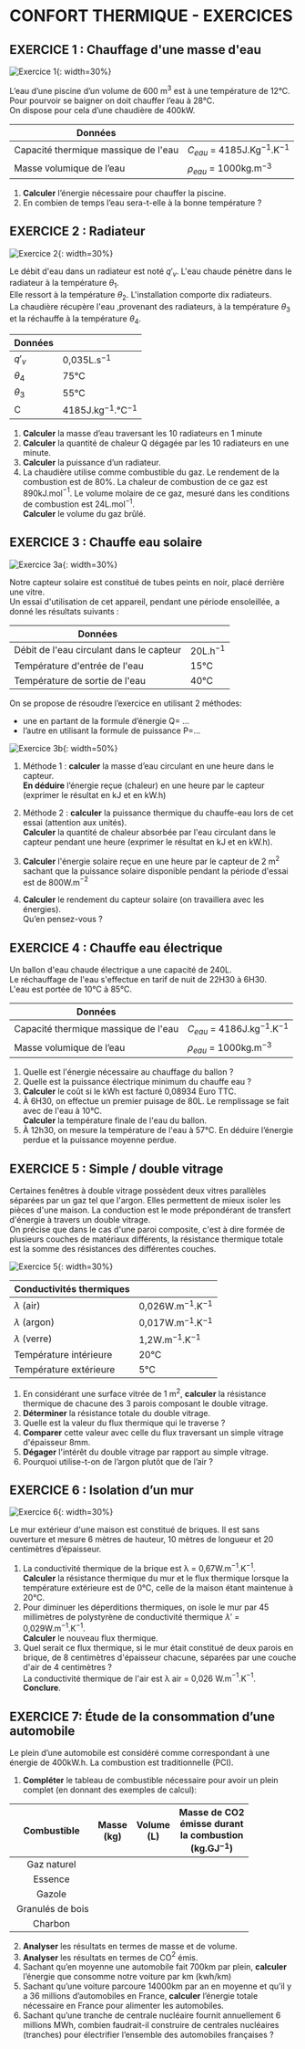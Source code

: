 # CONFORT THERMIQUE - EXERCICES

## EXERCICE 1 : Chauffage d'une masse d'eau

![Exercice 1](./img/exo1.png){: width=30%}  

L’eau d’une piscine d’un volume de 600 m$^{3}$ est à une température de 12°C.    
Pour pourvoir se baigner on doit chauffer l’eau à 28°C.    
On dispose pour cela d’une chaudière de 400kW.   

| Données | |
| -- | -- |
| Capacité thermique massique de l'eau | $C_{eau}$ = 4185J.Kg$^{-1}$.K$^{-1}$ |
| Masse volumique de l’eau | $\rho_{eau}$ = 1000kg.m$^{-3}$ |

1. **Calculer** l’énergie nécessaire pour chauffer la piscine.    
2. En combien de temps l’eau sera-t-elle à la bonne température ?


## EXERCICE 2 : Radiateur

![Exercice 2](./img/exo2.png){: width=30%} 

Le débit d'eau dans un radiateur est noté $q'_{v}$. L'eau chaude pénètre dans le radiateur à la température $\theta_{1}$.     
Elle ressort à la température $\theta_{2}$. L'installation comporte dix radiateurs.     
La chaudière récupère l'eau ,provenant des radiateurs, à la température $\theta_{3}$ et la réchauffe à la température $\theta_{4}$.     

| Données | |
| -- | -- |    
| $q'_{v}$ | 0,035L.s$^{-1}$ |
| $\theta_{4}$ | 75°C | 
| $\theta_{3}$ | 55°C | 
| C | 4185J.kg$^{-1}$.°C$^{-1}$ |

1. **Calculer** la masse d’eau traversant les 10 radiateurs en 1 minute    
2. **Calculer** la quantité de chaleur Q dégagée par les 10 radiateurs en une minute.    
3. **Calculer** la puissance d’un radiateur.    
4. La chaudière utilise comme combustible du gaz. Le rendement de la combustion est de 80%. La chaleur de combustion de ce gaz est 890kJ.mol$^{-1}$. Le volume molaire de ce gaz, mesuré dans les conditions de combustion est 24L.mol$^{-1}$.     
   **Calculer** le volume du gaz brûlé.

## EXERCICE 3 : Chauffe eau solaire

![Exercice 3a](./img/exo3a.png){: width=30%} 

Notre capteur solaire est constitué de tubes peints en noir, placé derrière une vitre.    
Un essai d'utilisation de cet appareil, pendant une période ensoleillée, a donné les résultats suivants :

| Données | |
| -- | -- | 
| Débit de l'eau circulant dans le capteur | 20L.h$^{-1}$ |
| Température d'entrée de l'eau | 15°C |
| Température de sortie de l'eau | 40°C |

On se propose de résoudre l’exercice en utilisant 2 méthodes:     
- une en partant de la formule d’énergie Q= …     
- l’autre en utilisant la formule de puissance P=…

![Exercice 3b](./img/exo3b.png){: width=50%} 

1. Méthode 1 : **calculer** la masse d’eau circulant en une heure dans le capteur.     
**En déduire** l’énergie reçue (chaleur) en une heure par le capteur (exprimer le résultat en kJ et en kW.h)

2. Méthode 2 : **calculer** la puissance thermique du chauffe-eau lors de cet essai (attention aux unités).     
   **Calculer** la quantité de chaleur absorbée par l'eau circulant dans le capteur pendant une heure (exprimer le résultat en kJ et en kW.h).

3. **Calculer** l'énergie solaire reçue en une heure par le capteur de 2 m$^{2}$ sachant que la puissance solaire disponible pendant la période d'essai est de 800W.m$^{-2}$

4. **Calculer** le rendement du capteur solaire (on travaillera avec les énergies).     
   Qu’en pensez-vous ?

## EXERCICE 4 : Chauffe eau électrique

Un ballon d'eau chaude électrique a une capacité de 240L.     
Le réchauffage de l'eau s'effectue en tarif de nuit de 22H30 à 6H30.     
L'eau est portée de 10°C à 85°C.    

| Données | |
| -- | -- |
| Capacité thermique massique de l'eau | $C_{eau}$ = 4186J.kg$^{-1}$.K$^{-1}$ | 
| Masse volumique de l’eau | $\rho_{eau}$ = 1000kg.m$^{-3}$ |

1. Quelle est l'énergie nécessaire au chauffage du ballon ?
2. Quelle est la puissance électrique minimum du chauffe eau ?
3. **Calculer** le coût si le kWh est facturé 0,08934 Euro TTC.
4. À 6H30, on effectue un premier puisage de 80L. Le remplissage se fait avec de l'eau à 10°C.    
   **Calculer** la température finale de l'eau du ballon.
5. À 12h30, on mesure la température de l'eau à 57°C. 
   En déduire l’énergie perdue et la puissance moyenne perdue.

## EXERCICE 5 : Simple / double vitrage

Certaines fenêtres à double vitrage possèdent deux vitres parallèles séparées par un gaz tel que l'argon. Elles permettent de mieux isoler les pièces d'une maison. La conduction est le mode prépondérant de transfert d'énergie à travers un double vitrage.    
On précise que dans le cas d'une paroi composite, c'est à dire formée de plusieurs couches de matériaux différents, la résistance thermique totale est la somme des résistances des différentes couches.

![Exercice 5](./img/exo5.png){: width=30%} 

| Conductivités thermiques | |
| -- | -- |
| $\lambda$ (air) | 0,026W.m$^{-1}$.K$^{-1}$ |
| $\lambda$ (argon) | 0,017W.m$^{-1}$.K$^{-1}$ |
| $\lambda$ (verre) | 1,2W.m$^{-1}$.K$^{-1}$ |
| Température intérieure | 20°C |
| Température extérieure | 5°C |

1. En considérant une surface vitrée de 1 m$^{2}$, **calculer** la résistance thermique de chacune des 3 parois composant le double vitrage.
2. **Déterminer** la résistance totale du double vitrage.
3. Quelle est la valeur du flux thermique qui le traverse ?
4. **Comparer** cette valeur avec celle du flux traversant un simple vitrage d'épaisseur 8mm.
5. **Dégager** l'intérêt du double vitrage par rapport au simple vitrage.
6. Pourquoi utilise-t-on de l’argon plutôt que de l’air ?

## EXERCICE 6 : Isolation d’un mur

![Exercice 6](./img/exo6.png){: width=30%} 

Le mur extérieur d'une maison est constitué de briques. Il est sans ouverture et mesure 6 mètres de hauteur, 10 mètres de longueur et 20 centimètres d’épaisseur.


1. La conductivité thermique de la brique est λ = 0,67W.m$^{-1}$.K$^{-1}$.     
   **Calculer** la résistance thermique du mur et le flux thermique lorsque la température extérieure est de 0°C, celle de la maison étant maintenue à 20°C.
2. Pour diminuer les déperditions thermiques, on isole le mur par 45 millimètres de polystyrène de conductivité thermique $\lambda'$ = 0,029W.m$^{-1}$.K$^{-1}$.     
   **Calculer** le nouveau flux thermique.
3. Quel serait ce flux thermique, si le mur était constitué de deux parois en brique, de 8 centimètres d'épaisseur chacune, séparées par une couche d'air de 4 centimètres ?     
   La conductivité thermique de l'air est λ air = 0,026 W.m$^{-1}$.K$^{-1}$.     
   **Conclure**.

## EXERCICE 7: Étude de la consommation d’une automobile

Le plein d’une automobile est considéré comme correspondant à une énergie de 400kW.h. La combustion est traditionnelle (PCI).

1. **Compléter** le tableau de combustible nécessaire pour avoir un plein complet (en donnant des exemples de calcul):

| Combustible | Masse <br/>(kg) | Volume <br/>(L) | Masse de CO2 <br/> émisse durant <br/> la combustion <br/> (kg.GJ$^{-1}$) | 
| :-: | :-: | :-: | :-: |
| Gaz naturel |  |  |  |
| Essence |  |  |  |
| Gazole |  |  |  |
| Granulés de bois |  |  |  |
| Charbon |  |  |  |


2. **Analyser** les résultats en termes de masse et de volume.
3. **Analyser** les résultats en termes de CO$^{2}$ émis.
4. Sachant qu’en moyenne une automobile fait 700km par plein, **calculer** l’énergie que consomme notre voiture par km (kwh/km)
5. Sachant qu’une voiture parcoure 14000km par an en moyenne et qu’il y a 36 millions d’automobiles en France, **calculer** l’énergie totale nécessaire en France pour alimenter les automobiles.
6. Sachant qu’une tranche de centrale nucléaire fournit annuellement 6 millions MWh, combien faudrait-il construire de centrales nucléaires (tranches) pour électrifier l’ensemble des automobiles françaises ?
